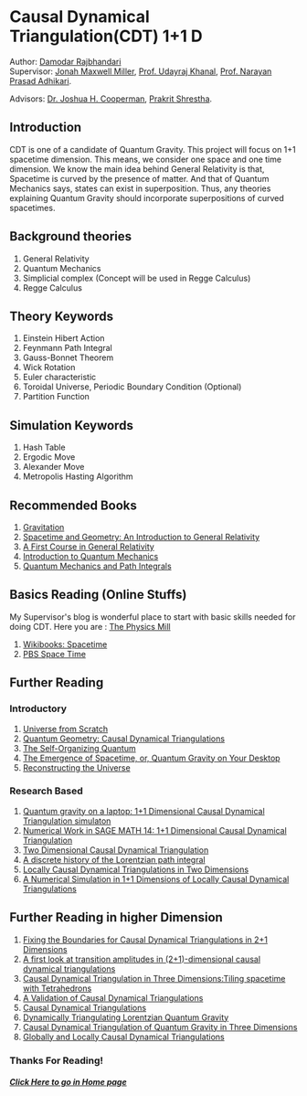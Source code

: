 # Causal Dynamical Triangulation(CDT) 1+1 D
Author: [Damodar Rajbhandari](mailto:damicristi7@live.com)    
Supervisor: [Jonah Maxwell Miller](mailto:jonah.maxwell.miller@gmail.com), [Prof. Udayraj Khanal](mailto:khanalu@yahoo.com), [Prof. Narayan Prasad Adhikari](mailto:npadhikari@tucdp.edu.np).

Advisors: [Dr. Joshua H. Cooperman](mailto:jhcooperman@gmail.com), [Prakrit Shrestha](mailto:prakrit.shrestha@gmail.com).
## Introduction
CDT is one of a candidate of Quantum Gravity. This project will focus on 1+1 spacetime dimension. This means, we consider one space and one time dimension. We know the main idea behind General Relativity is that, Spacetime is curved by the presence of matter. And that of Quantum Mechanics says, states can exist in superposition. Thus, any theories explaining Quantum Gravity should incorporate superpositions of curved spacetimes.

## Background theories
1. General Relativity
2. Quantum Mechanics
3. Simplicial complex (Concept will be used in Regge Calculus)
4. Regge Calculus

## Theory Keywords
1. Einstein Hibert Action
2. Feynmann Path Integral
3. Gauss-Bonnet Theorem
4. Wick Rotation
5. Euler characteristic
6. Toroidal Universe, Periodic Boundary Condition (Optional)
7. Partition Function

## Simulation Keywords
1. Hash Table
2. Ergodic Move
3. Alexander Move
3. Metropolis Hasting Algorithm

## Recommended Books 
1. [Gravitation](https://www.amazon.com/Gravitation-Charles-W-Misner/dp/0716703440) 
2. [Spacetime and Geometry: An Introduction to General Relativity](https://www.amazon.com/Spacetime-Geometry-Introduction-General-Relativity/dp/0805387323)
3. [A First Course in General Relativity](https://www.amazon.com/First-Course-General-Relativity/dp/0521887054)
4. [Introduction to Quantum Mechanics](https://www.amazon.com/Introduction-Quantum-Mechanics-David-Griffiths/dp/0131118927)
5. [Quantum Mechanics and Path Integrals](https://www.amazon.com/Quantum-Mechanics-Path-Integrals-Emended/dp/0486477223)

## Basics Reading (Online Stuffs)
My Supervisor's blog is wonderful place to start with basic skills needed for doing CDT. Here you are : [The Physics Mill](http://www.thephysicsmill.com/)

1. [Wikibooks: Spacetime](https://en.wikibooks.org/wiki/Special_Relativity/Spacetime)
2. [PBS Space Time](https://www.youtube.com/channel/UC7_gcs09iThXybpVgjHZ_7g/playlists) 

## Further Reading 
### Introductory
1. [Universe from Scratch](https://arxiv.org/abs/hep-th/0509010v3)
2. [Quantum Geometry: Causal Dynamical Triangulations](http://www.thephysicsmill.com/2013/10/13/causal-dynamical-triangulations/) 
3. [The Self-Organizing Quantum](http://www.signallake.com/innovation/SelfOrganizingQuantumJul08.pdf) 
4. [The Emergence of Spacetime, or, Quantum Gravity on Your Desktop](https://arxiv.org/pdf/0711.0273.pdf)
5. [Reconstructing the Universe](https://arxiv.org/pdf/hep-th/0505154.pdf)

### Research Based
1. [Quantum gravity on a laptop: 1+1 Dimensional Causal Dynamical Triangulation   simulaton](http://www.sciencedirect.com/science/article/pii/S2211379712000319)
2. [Numerical Work in SAGE MATH 14: 1+1 Dimensional Causal Dynamical Triangulation](https://quantumtetrahedron.wordpress.com/2014/01/16/numerical-work-in-sage-math-14-11-dimensional-causal-dynamical-triangulation/)
3. [Two Dimensional Causal Dynamical Triangulation](http://physics.wooster.edu/JrIS/Files/Israel_Web_Article.pdf)
4. [A discrete history of the Lorentzian path integral](https://arxiv.org/pdf/hep-th/0212340.pdf)
5. [Locally Causal Dynamical Triangulations in Two Dimensions](https://arxiv.org/abs/1507.04566)
6. [A Numerical Simulation in 1+1 Dimensions of Locally Causal Dynamical Triangulations](http://www.ru.nl/publish/pages/760962/thesis_final_version.pdf)

## Further Reading in higher Dimension
1. [Fixing the Boundaries for Causal Dynamical Triangulations in 2+1 Dimensions](http://london.ucdavis.edu/~reu/REU12/Papers/miller.pdf)
2. [A first look at transition amplitudes in (2+1)-dimensional causal dynamical triangulations](https://arxiv.org/abs/1305.2932v3)
3. [Causal Dynamical Triangulation in Three Dimensions:Tiling spacetime with Tetrahedrons](http://physics.wooster.edu/JrIS/Files/Web_Article_Shrestha.pdf)
4. [A Validation of Causal Dynamical Triangulations](https://arxiv.org/abs/1110.6875) 
5. [Causal Dynamical Triangulations](https://sites.google.com/site/lisaglaserphysics/research/causal-dynamical-triangulations)
6. [Dynamically Triangulating Lorentzian Quantum Gravity](https://arxiv.org/pdf/hep-th/0105267.pdf)
7. [Causal Dynamical Triangulation of Quantum Gravity in Three Dimensions](http://london.ucdavis.edu/~reu/REU07/zhang.pdf)
8. [Globally and Locally Causal Dynamical Triangulations](http://www.ru.nl/publish/pages/548169/thesis.pdf)
  
### Thanks For Reading!

##### [Click Here to go in Home page](https://damicristi.github.io/)
